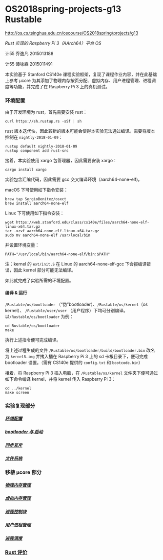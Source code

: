 # OS2018spring-projects-g13 Rustable
http://os.cs.tsinghua.edu.cn/oscourse/OS2018spring/projects/g13

*Rust 实现的 Raspberry Pi 3（AArch64）平台 OS*

计55 乔逸凡 2015013188

计55 谭咏霖 2015011491



本实验基于 Stanford CS140e 课程实验框架，复现了课程作业内容，并在此基础上参考 µcore 为其添加了物理内存按页分配、虚拟内存、用户进程管理、进程调度等功能，并完成了在 Raspberry Pi 3 上的真机测试。

### 环境配置

由于开发环境为 rust，首先需要安装 rust：

```shell
curl https://sh.rustup.rs -sSf | sh
```

rust 版本迭代快，因此较新的版本可能会使得本实验无法通过编译。需要将版本控制在 `nightly-2018-01-09`：

```shell
rustup default nightly-2018-01-09
rustup component add rust-src
```

接着，本实验使用 xargo 包管理器，因此需要安装 xargo：

```shell
cargo install xargo
```

实验包含汇编代码，因此需要 gcc 交叉编译环境（aarch64-none-elf)。

macOS 下可使用如下指令安装：

```shell
brew tap SergioBenitez/osxct
brew install aarch64-none-elf
```

Linux 下可使用如下指令安装：

```shell
wget https://web.stanford.edu/class/cs140e/files/aarch64-none-elf-linux-x64.tar.gz
tar -xzvf aarch64-none-elf-linux-x64.tar.gz
sudo mv aarch64-none-elf /usr/local/bin
```

并设置环境变量：

```shell
PATH="/usr/local/bin/aarch64-none-elf/bin:$PATH"
```

注：kernel 的 `ext/init.S` 在 Linux 的 aarch64-none-elf-gcc 下会报编译错误，因此 kernel 部分可能无法编译。

如此就完成了实验所需的环境配置。

#### 编译 & 运行

 `/Rustable/os/bootloader` （“伪”bootloader）、`/Rustable/os/kernel`（os kernel）、 `/Rustable/user/user` （用户程序）下均可分别编译。以`/Rustable/os/bootloader` 为例：

```shell
cd Rustable/os/bootloader
make
```

执行上述指令便可完成编译。

将上述过程生成的文件 `/Rustable/os/bootloader/build/bootloader.bin` 改名为 `kernel8.img` 并拷入插在 Raspberry Pi 3 上的 sd 卡根目录下，便可完成 bootloader 设置。（需有 CS140e 提供的 `config.txt` 和 `bootcode.bin`）

接着，将 Raspberry Pi 3 插入电脑，在 `/Rustable/os/kernel` 文件夹下便可通过如下命令编译 kernel，并将 kernel 传入 Raspberry Pi 3：

```shell
cd ../kernel
make screen
```

### 实验复现部分

##### [环境配置](https://github.com/oscourse-tsinghua/OS2018spring-projects-g13/blob/master/doc/Rustable/环境配置.md)

##### [bootloader 与 启动](https://github.com/oscourse-tsinghua/OS2018spring-projects-g13/blob/master/doc/cs140e-assignment/bootloader.md)

##### [同步互斥](https://github.com/oscourse-tsinghua/OS2018spring-projects-g13/blob/master/doc/Rustable/同步互斥.md)

##### [文件系统](https://github.com/oscourse-tsinghua/OS2018spring-projects-g13/blob/master/doc/cs140e-assignment/file_system.md)

### 移植 µcore 部分

##### [物理内存管理](https://github.com/oscourse-tsinghua/OS2018spring-projects-g13/blob/master/doc/Rustable/物理内存管理.md)

##### [虚拟内存管理](https://github.com/oscourse-tsinghua/OS2018spring-projects-g13/blob/master/doc/Rustable/虚拟内存管理.md)

##### [进程控制块](https://github.com/oscourse-tsinghua/OS2018spring-projects-g13/blob/master/doc/Rustable/进程控制块.md)

##### [用户进程管理](https://github.com/oscourse-tsinghua/OS2018spring-projects-g13/blob/master/doc/Rustable/用户进程管理.md)

##### [进程调度](https://github.com/oscourse-tsinghua/OS2018spring-projects-g13/blob/master/doc/Rustable/进程调度.md)

### [Rust 评价](https://github.com/oscourse-tsinghua/OS2018spring-projects-g13/blob/master/doc/Rustable/Rust评价.md)

